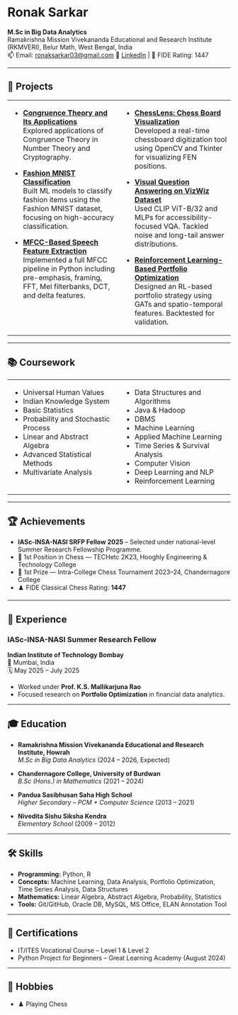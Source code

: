 # Ronak Sarkar

**M.Sc in Big Data Analytics**  
Ramakrishna Mission Vivekananda Educational and Research Institute (RKMVERI), Belur Math, West Bengal, India  
📫 Email: ronaksarkar03@gmail.com  🔗 [LinkedIn](https://www.linkedin.com/in/r-sarkar-122a6130b/) | 🎯 FIDE Rating: 1447  

---

## 📁 Projects

<table>
  <tr>
    <td valign="top" width="50%">

- **[Congruence Theory and Its Applications](https://github.com/iamrsarkar/Congruence-Theory-And-Its-Applications)**  
  Explored applications of Congruence Theory in Number Theory and Cryptography.

- **[Fashion MNIST Classification](https://github.com/iamrsarkar/Predicting-Fashion-Categories-A-Machine-Learning-Classification-Approach-Using-Fashion-MNIST)**  
  Built ML models to classify fashion items using the Fashion MNIST dataset, focusing on high-accuracy classification.

- **[MFCC-Based Speech Feature Extraction](https://github.com/iamrsarkar/mfcc-feature-extraction)**  
  Implemented a full MFCC pipeline in Python including pre-emphasis, framing, FFT, Mel filterbanks, DCT, and delta features.

</td>
<td valign="top" width="50%">

- **[ChessLens: Chess Board Visualization](https://github.com/iamrsarkar/ChessLens)**  
  Developed a real-time chessboard digitization tool using OpenCV and Tkinter for visualizing FEN positions.

- **[Visual Question Answering on VizWiz Dataset](https://github.com/iamrsarkar/VQA-VizWiz)**  
  Used CLIP ViT-B/32 and MLPs for accessibility-focused VQA. Tackled noise and long-tail answer distributions.

- **[Reinforcement Learning-Based Portfolio Optimization](https://github.com/iamrsarkar/reinforcement-portfolio-optimization)**  
  Designed an RL-based portfolio strategy using GATs and spatio-temporal features. Backtested for validation.

</td>
</tr>
</table>

---
## 📚 Coursework

<table>
  <tr>
    <td valign="top" width="50%">

- Universal Human Values  
- Indian Knowledge System  
- Basic Statistics  
- Probability and Stochastic Process  
- Linear and Abstract Algebra  
- Advanced Statistical Methods  
- Multivariate Analysis  

</td>
<td valign="top" width="50%">

- Data Structures and Algorithms  
- Java & Hadoop  
- DBMS  
- Machine Learning  
- Applied Machine Learning  
- Time Series & Survival Analysis  
- Computer Vision  
- Deep Learning and NLP  
- Reinforcement Learning  

</td>
</tr>
</table>

---

## 🏆 Achievements

- **IASc-INSA-NASI SRFP Fellow 2025** – Selected under national-level Summer Research Fellowship Programme.  
- 🥇 1st Position in Chess — TECHetc 2K23, Hooghly Engineering & Technology College  
- 🥇 1st Prize — Intra-College Chess Tournament 2023–24, Chandernagore College  
- ♟️ FIDE Classical Chess Rating: **1447**

---

## 🧪 Experience

### IASc-INSA-NASI Summer Research Fellow  
**Indian Institute of Technology Bombay**  
📍 Mumbai, India  
🗓️ May 2025 – July 2025  
- Worked under **Prof. K.S. Mallikarjuna Rao**  
- Focused research on **Portfolio Optimization** in financial data analytics.

---

## 🎓 Education

- **Ramakrishna Mission Vivekananda Educational and Research Institute, Howrah**  
  *M.Sc in Big Data Analytics* (2024 – 2026, Expected)

- **Chandernagore College, University of Burdwan**  
  *B.Sc (Hons.) in Mathematics* (2021 – 2024)

- **Pandua Sasibhusan Saha High School**  
  *Higher Secondary – PCM + Computer Science* (2013 – 2021)

- **Nivedita Sishu Siksha Kendra**  
  *Elementary School* (2009 – 2012)

---

## 🛠️ Skills

- **Programming:** Python, R  
- **Concepts:** Machine Learning, Data Analysis, Portfolio Optimization, Time Series Analysis, Data Structures  
- **Mathematics:** Linear Algebra, Abstract Algebra, Probability, Statistics  
- **Tools:** Git/GitHub, Oracle DB, MySQL, MS Office, ELAN Annotation Tool  

---

## 📜 Certifications

- IT/ITES Vocational Course – Level 1 & Level 2  
- Python Project for Beginners – Great Learning Academy (August 2024)

---

## 🎯 Hobbies

- ♟️ Playing Chess
